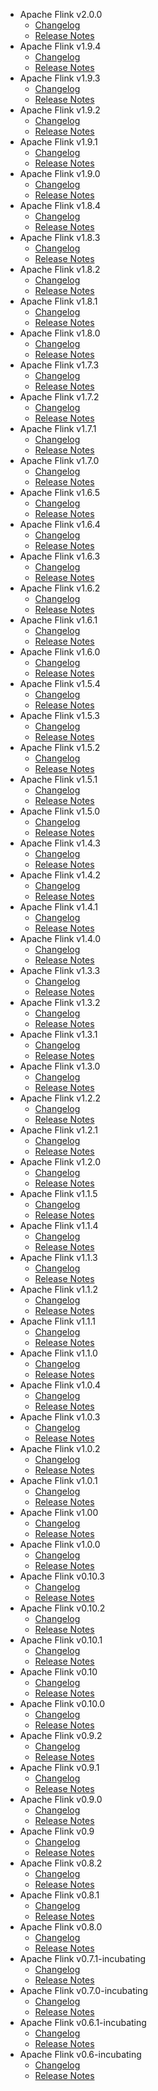
<!---
# Licensed to the Apache Software Foundation (ASF) under one
# or more contributor license agreements.  See the NOTICE file
# distributed with this work for additional information
# regarding copyright ownership.  The ASF licenses this file
# to you under the Apache License, Version 2.0 (the
# "License"); you may not use this file except in compliance
# with the License.  You may obtain a copy of the License at
#
#     http://www.apache.org/licenses/LICENSE-2.0
#
# Unless required by applicable law or agreed to in writing, software
# distributed under the License is distributed on an "AS IS" BASIS,
# WITHOUT WARRANTIES OR CONDITIONS OF ANY KIND, either express or implied.
# See the License for the specific language governing permissions and
# limitations under the License.
-->
* Apache Flink v2.0.0
    * [Changelog](2.0.0/CHANGELOG.2.0.0.html)
    * [Release Notes](2.0.0/RELEASENOTES.2.0.0.html)
* Apache Flink v1.9.4
    * [Changelog](1.9.4/CHANGELOG.1.9.4.html)
    * [Release Notes](1.9.4/RELEASENOTES.1.9.4.html)
* Apache Flink v1.9.3
    * [Changelog](1.9.3/CHANGELOG.1.9.3.html)
    * [Release Notes](1.9.3/RELEASENOTES.1.9.3.html)
* Apache Flink v1.9.2
    * [Changelog](1.9.2/CHANGELOG.1.9.2.html)
    * [Release Notes](1.9.2/RELEASENOTES.1.9.2.html)
* Apache Flink v1.9.1
    * [Changelog](1.9.1/CHANGELOG.1.9.1.html)
    * [Release Notes](1.9.1/RELEASENOTES.1.9.1.html)
* Apache Flink v1.9.0
    * [Changelog](1.9.0/CHANGELOG.1.9.0.html)
    * [Release Notes](1.9.0/RELEASENOTES.1.9.0.html)
* Apache Flink v1.8.4
    * [Changelog](1.8.4/CHANGELOG.1.8.4.html)
    * [Release Notes](1.8.4/RELEASENOTES.1.8.4.html)
* Apache Flink v1.8.3
    * [Changelog](1.8.3/CHANGELOG.1.8.3.html)
    * [Release Notes](1.8.3/RELEASENOTES.1.8.3.html)
* Apache Flink v1.8.2
    * [Changelog](1.8.2/CHANGELOG.1.8.2.html)
    * [Release Notes](1.8.2/RELEASENOTES.1.8.2.html)
* Apache Flink v1.8.1
    * [Changelog](1.8.1/CHANGELOG.1.8.1.html)
    * [Release Notes](1.8.1/RELEASENOTES.1.8.1.html)
* Apache Flink v1.8.0
    * [Changelog](1.8.0/CHANGELOG.1.8.0.html)
    * [Release Notes](1.8.0/RELEASENOTES.1.8.0.html)
* Apache Flink v1.7.3
    * [Changelog](1.7.3/CHANGELOG.1.7.3.html)
    * [Release Notes](1.7.3/RELEASENOTES.1.7.3.html)
* Apache Flink v1.7.2
    * [Changelog](1.7.2/CHANGELOG.1.7.2.html)
    * [Release Notes](1.7.2/RELEASENOTES.1.7.2.html)
* Apache Flink v1.7.1
    * [Changelog](1.7.1/CHANGELOG.1.7.1.html)
    * [Release Notes](1.7.1/RELEASENOTES.1.7.1.html)
* Apache Flink v1.7.0
    * [Changelog](1.7.0/CHANGELOG.1.7.0.html)
    * [Release Notes](1.7.0/RELEASENOTES.1.7.0.html)
* Apache Flink v1.6.5
    * [Changelog](1.6.5/CHANGELOG.1.6.5.html)
    * [Release Notes](1.6.5/RELEASENOTES.1.6.5.html)
* Apache Flink v1.6.4
    * [Changelog](1.6.4/CHANGELOG.1.6.4.html)
    * [Release Notes](1.6.4/RELEASENOTES.1.6.4.html)
* Apache Flink v1.6.3
    * [Changelog](1.6.3/CHANGELOG.1.6.3.html)
    * [Release Notes](1.6.3/RELEASENOTES.1.6.3.html)
* Apache Flink v1.6.2
    * [Changelog](1.6.2/CHANGELOG.1.6.2.html)
    * [Release Notes](1.6.2/RELEASENOTES.1.6.2.html)
* Apache Flink v1.6.1
    * [Changelog](1.6.1/CHANGELOG.1.6.1.html)
    * [Release Notes](1.6.1/RELEASENOTES.1.6.1.html)
* Apache Flink v1.6.0
    * [Changelog](1.6.0/CHANGELOG.1.6.0.html)
    * [Release Notes](1.6.0/RELEASENOTES.1.6.0.html)
* Apache Flink v1.5.4
    * [Changelog](1.5.4/CHANGELOG.1.5.4.html)
    * [Release Notes](1.5.4/RELEASENOTES.1.5.4.html)
* Apache Flink v1.5.3
    * [Changelog](1.5.3/CHANGELOG.1.5.3.html)
    * [Release Notes](1.5.3/RELEASENOTES.1.5.3.html)
* Apache Flink v1.5.2
    * [Changelog](1.5.2/CHANGELOG.1.5.2.html)
    * [Release Notes](1.5.2/RELEASENOTES.1.5.2.html)
* Apache Flink v1.5.1
    * [Changelog](1.5.1/CHANGELOG.1.5.1.html)
    * [Release Notes](1.5.1/RELEASENOTES.1.5.1.html)
* Apache Flink v1.5.0
    * [Changelog](1.5.0/CHANGELOG.1.5.0.html)
    * [Release Notes](1.5.0/RELEASENOTES.1.5.0.html)
* Apache Flink v1.4.3
    * [Changelog](1.4.3/CHANGELOG.1.4.3.html)
    * [Release Notes](1.4.3/RELEASENOTES.1.4.3.html)
* Apache Flink v1.4.2
    * [Changelog](1.4.2/CHANGELOG.1.4.2.html)
    * [Release Notes](1.4.2/RELEASENOTES.1.4.2.html)
* Apache Flink v1.4.1
    * [Changelog](1.4.1/CHANGELOG.1.4.1.html)
    * [Release Notes](1.4.1/RELEASENOTES.1.4.1.html)
* Apache Flink v1.4.0
    * [Changelog](1.4.0/CHANGELOG.1.4.0.html)
    * [Release Notes](1.4.0/RELEASENOTES.1.4.0.html)
* Apache Flink v1.3.3
    * [Changelog](1.3.3/CHANGELOG.1.3.3.html)
    * [Release Notes](1.3.3/RELEASENOTES.1.3.3.html)
* Apache Flink v1.3.2
    * [Changelog](1.3.2/CHANGELOG.1.3.2.html)
    * [Release Notes](1.3.2/RELEASENOTES.1.3.2.html)
* Apache Flink v1.3.1
    * [Changelog](1.3.1/CHANGELOG.1.3.1.html)
    * [Release Notes](1.3.1/RELEASENOTES.1.3.1.html)
* Apache Flink v1.3.0
    * [Changelog](1.3.0/CHANGELOG.1.3.0.html)
    * [Release Notes](1.3.0/RELEASENOTES.1.3.0.html)
* Apache Flink v1.2.2
    * [Changelog](1.2.2/CHANGELOG.1.2.2.html)
    * [Release Notes](1.2.2/RELEASENOTES.1.2.2.html)
* Apache Flink v1.2.1
    * [Changelog](1.2.1/CHANGELOG.1.2.1.html)
    * [Release Notes](1.2.1/RELEASENOTES.1.2.1.html)
* Apache Flink v1.2.0
    * [Changelog](1.2.0/CHANGELOG.1.2.0.html)
    * [Release Notes](1.2.0/RELEASENOTES.1.2.0.html)
* Apache Flink v1.1.5
    * [Changelog](1.1.5/CHANGELOG.1.1.5.html)
    * [Release Notes](1.1.5/RELEASENOTES.1.1.5.html)
* Apache Flink v1.1.4
    * [Changelog](1.1.4/CHANGELOG.1.1.4.html)
    * [Release Notes](1.1.4/RELEASENOTES.1.1.4.html)
* Apache Flink v1.1.3
    * [Changelog](1.1.3/CHANGELOG.1.1.3.html)
    * [Release Notes](1.1.3/RELEASENOTES.1.1.3.html)
* Apache Flink v1.1.2
    * [Changelog](1.1.2/CHANGELOG.1.1.2.html)
    * [Release Notes](1.1.2/RELEASENOTES.1.1.2.html)
* Apache Flink v1.1.1
    * [Changelog](1.1.1/CHANGELOG.1.1.1.html)
    * [Release Notes](1.1.1/RELEASENOTES.1.1.1.html)
* Apache Flink v1.1.0
    * [Changelog](1.1.0/CHANGELOG.1.1.0.html)
    * [Release Notes](1.1.0/RELEASENOTES.1.1.0.html)
* Apache Flink v1.0.4
    * [Changelog](1.0.4/CHANGELOG.1.0.4.html)
    * [Release Notes](1.0.4/RELEASENOTES.1.0.4.html)
* Apache Flink v1.0.3
    * [Changelog](1.0.3/CHANGELOG.1.0.3.html)
    * [Release Notes](1.0.3/RELEASENOTES.1.0.3.html)
* Apache Flink v1.0.2
    * [Changelog](1.0.2/CHANGELOG.1.0.2.html)
    * [Release Notes](1.0.2/RELEASENOTES.1.0.2.html)
* Apache Flink v1.0.1
    * [Changelog](1.0.1/CHANGELOG.1.0.1.html)
    * [Release Notes](1.0.1/RELEASENOTES.1.0.1.html)
* Apache Flink v1.00
    * [Changelog](1.00/CHANGELOG.1.00.html)
    * [Release Notes](1.00/RELEASENOTES.1.00.html)
* Apache Flink v1.0.0
    * [Changelog](1.0.0/CHANGELOG.1.0.0.html)
    * [Release Notes](1.0.0/RELEASENOTES.1.0.0.html)
* Apache Flink v0.10.3
    * [Changelog](0.10.3/CHANGELOG.0.10.3.html)
    * [Release Notes](0.10.3/RELEASENOTES.0.10.3.html)
* Apache Flink v0.10.2
    * [Changelog](0.10.2/CHANGELOG.0.10.2.html)
    * [Release Notes](0.10.2/RELEASENOTES.0.10.2.html)
* Apache Flink v0.10.1
    * [Changelog](0.10.1/CHANGELOG.0.10.1.html)
    * [Release Notes](0.10.1/RELEASENOTES.0.10.1.html)
* Apache Flink v0.10
    * [Changelog](0.10/CHANGELOG.0.10.html)
    * [Release Notes](0.10/RELEASENOTES.0.10.html)
* Apache Flink v0.10.0
    * [Changelog](0.10.0/CHANGELOG.0.10.0.html)
    * [Release Notes](0.10.0/RELEASENOTES.0.10.0.html)
* Apache Flink v0.9.2
    * [Changelog](0.9.2/CHANGELOG.0.9.2.html)
    * [Release Notes](0.9.2/RELEASENOTES.0.9.2.html)
* Apache Flink v0.9.1
    * [Changelog](0.9.1/CHANGELOG.0.9.1.html)
    * [Release Notes](0.9.1/RELEASENOTES.0.9.1.html)
* Apache Flink v0.9.0
    * [Changelog](0.9.0/CHANGELOG.0.9.0.html)
    * [Release Notes](0.9.0/RELEASENOTES.0.9.0.html)
* Apache Flink v0.9
    * [Changelog](0.9/CHANGELOG.0.9.html)
    * [Release Notes](0.9/RELEASENOTES.0.9.html)
* Apache Flink v0.8.2
    * [Changelog](0.8.2/CHANGELOG.0.8.2.html)
    * [Release Notes](0.8.2/RELEASENOTES.0.8.2.html)
* Apache Flink v0.8.1
    * [Changelog](0.8.1/CHANGELOG.0.8.1.html)
    * [Release Notes](0.8.1/RELEASENOTES.0.8.1.html)
* Apache Flink v0.8.0
    * [Changelog](0.8.0/CHANGELOG.0.8.0.html)
    * [Release Notes](0.8.0/RELEASENOTES.0.8.0.html)
* Apache Flink v0.7.1-incubating
    * [Changelog](0.7.1-incubating/CHANGELOG.0.7.1-incubating.html)
    * [Release Notes](0.7.1-incubating/RELEASENOTES.0.7.1-incubating.html)
* Apache Flink v0.7.0-incubating
    * [Changelog](0.7.0-incubating/CHANGELOG.0.7.0-incubating.html)
    * [Release Notes](0.7.0-incubating/RELEASENOTES.0.7.0-incubating.html)
* Apache Flink v0.6.1-incubating
    * [Changelog](0.6.1-incubating/CHANGELOG.0.6.1-incubating.html)
    * [Release Notes](0.6.1-incubating/RELEASENOTES.0.6.1-incubating.html)
* Apache Flink v0.6-incubating
    * [Changelog](0.6-incubating/CHANGELOG.0.6-incubating.html)
    * [Release Notes](0.6-incubating/RELEASENOTES.0.6-incubating.html)
